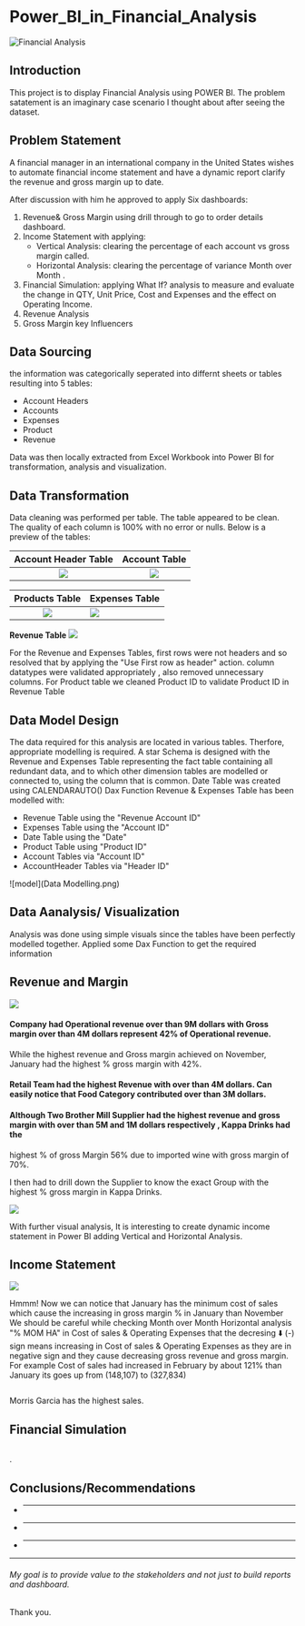 # Power_BI_in_Financial_Analysis

![Financial Analysis](Cover.jpeg)

## Introduction
This project is to display Financial Analysis using POWER BI. The problem satatement is an imaginary case scenario I thought about after seeing the dataset.

## Problem Statement
A financial manager in an international company in the United States wishes to automate financial income statement and have a dynamic report clarify the revenue and gross margin up to date.

After discussion with him he approved to apply Six dashboards:
1. Revenue& Gross Margin using drill through to go to order details dashboard.
2. Income Statement with applying:
   - Vertical Analysis: clearing the percentage of each account vs gross margin called.
   - Horizontal Analysis: clearing the percentage of variance Month over Month .
3. Financial Simulation: applying What If? analysis to measure and evaluate the change in QTY, Unit Price, Cost and Expenses and the effect on Operating Income.
4. Revenue Analysis
5. Gross Margin key Influencers

## Data Sourcing
 the information was categorically seperated into differnt sheets or tables resulting into 5 tables:
- Account Headers
- Accounts
- Expenses
- Product
- Revenue




Data was then locally extracted from Excel Workbook into Power BI for transformation, analysis and visualization.

## Data Transformation

Data cleaning was performed per table.
The table appeared to be clean.
The quality of each column is 100% with no error or nulls.
Below is a preview of the tables:

Account Header Table             |           Account Table
:--------------------------:|:------------------------:
![](AccountHeaderTB.png)          |         ![](AccountTB.png)

Products Table              |         Expenses Table
:---------------------------:|:----------------------
![](ProductTB.png)             |     ![](ExpensesTB.png)


**Revenue Table**
![](RevenueTB.png)

For the Revenue and Expenses Tables, first rows were not headers and so resolved that by applying the "Use First row as header" action.
column datatypes were validated appropriately , also removed unnecessary columns.
For Product table we cleaned Product ID to validate Product ID in Revenue Table 

## Data Model Design
The data required for this analysis are located in various tables.
Therfore, appropriate modelling is required.
A star Schema is designed with the Revenue and Expenses Table representing the fact table containing all redundant data, and to which other dimension tables are modelled or connected to, using the column that is common. Date Table was created using CALENDARAUTO() Dax Function 
Revenue & Expenses Table has been modelled with:
- Revenue Table using the "Revenue Account ID"
- Expenses Table using the "Account ID"
- Date Table using the "Date"
- Product Table using "Product ID"
- Account Tables via "Account ID"
- AccountHeader Tables via "Header ID"

![model](Data Modelling.png)


## Data Aanalysis/ Visualization
Analysis was done using simple visuals since the tables have been perfectly modelled together.
Applied some Dax Function to get the required information

## Revenue and Margin

![](Revenue_Margin.png)

#### Company had Operational revenue over than 9M dollars with Gross margin over than 4M dollars represent 42% of Operational revenue.
While the highest revenue and Gross margin achieved on November, January had the highest % gross margin with 42%.
#### Retail Team had the highest Revenue with over than 4M dollars. Can easily notice that Food Category contributed over than 3M dollars.
#### Although Two Brother Mill Supplier had the highest revenue and gross margin with over than 5M and 1M dollars respectively , Kappa Drinks had the 
highest % of gross Margin 56% due to imported wine with gross margin of 70%.

I then had to drill down the Supplier to know the exact Group with the highest % gross margin in Kappa Drinks.

![](Revenue_Margin_2.png)

With further visual analysis, It is interesting to create dynamic income statement in Power BI adding Vertical and Horizontal Analysis.

## Income Statement

![](salesorganic.PNG)

Hmmm! Now we can notice that January has the minimum cost of sales which cause the increasing in gross margin % in January than November
We should be careful while checking Month over Month Horizontal analysis "% MOM HA" in Cost of sales & Operating Expenses that the decresing ⬇️ (-) sign means
increasing in Cost of sales & Operating Expenses as they are in negative sign and they cause decreasing gross revenue and gross margin.
For example Cost of sales had increased in February by about 121% than January its goes up from (148,107) to (327,834) 

![]()

Morris Garcia has the highest sales.

## Financial Simulation

![]()

.

## Conclusions/Recommendations
- ** ** 
- ** ** 
- ** ** 
------



###### My goal is to provide value to the stakeholders and not just to build reports and dashboard. 

Thank you.

